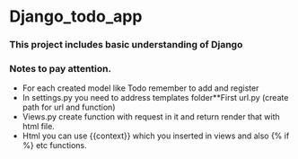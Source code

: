 # Django_todo_app
### This project includes basic understanding of Django 

### Notes to pay attention.
* For each created model like Todo remember to add and register 
* In settings.py you need to address templates folder**First url.py (create path for url and function) 
* Views.py create function with request in it and return render that with html file.
* Html you can use {{context}} which you inserted in views and also {% if %} etc functions.
